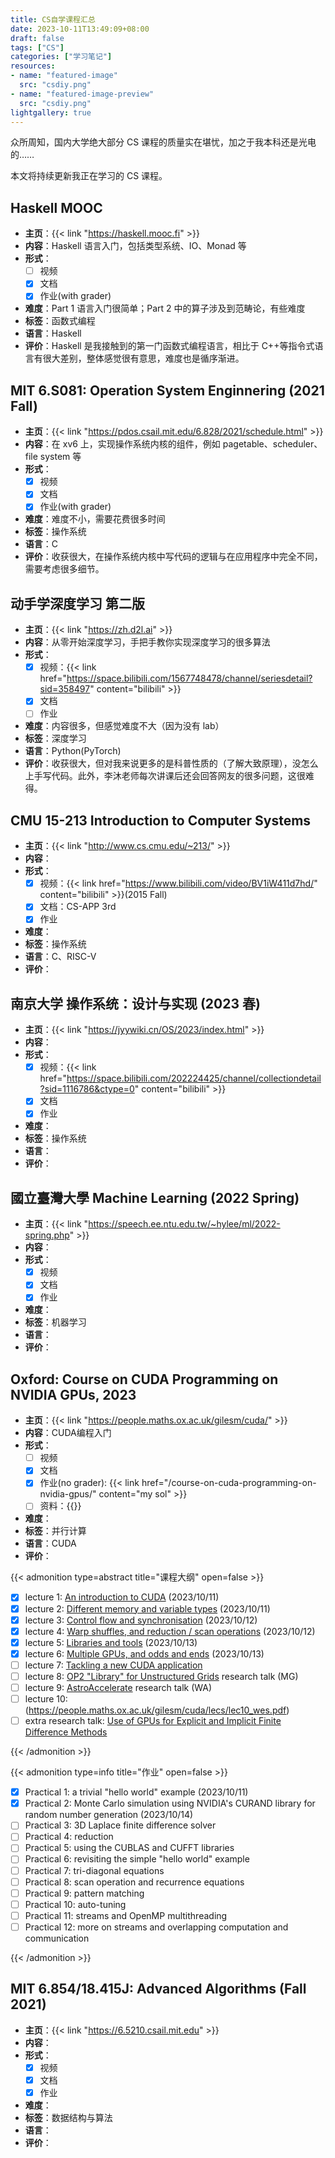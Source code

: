 ```yaml
---
title: CS自学课程汇总
date: 2023-10-11T13:49:09+08:00
draft: false
tags: ["CS"]
categories: ["学习笔记"]
resources:
- name: "featured-image"
  src: "csdiy.png"
- name: "featured-image-preview"
  src: "csdiy.png"
lightgallery: true
---
```


众所周知，国内大学绝大部分 CS 课程的质量实在堪忧，加之于我本科还是光电的……

本文将持续更新我正在学习的 CS 课程。

<!--more-->

## Haskell MOOC

- **主页**：{{< link "https://haskell.mooc.fi" >}}
- **内容**：Haskell 语言入门，包括类型系统、IO、Monad 等
- **形式**：
  - [ ] 视频
  - [x] 文档
  - [x] 作业(with grader)
- **难度**：Part 1 语言入门很简单；Part 2 中的算子涉及到范畴论，有些难度
- **标签**：函数式编程
- **语言**：Haskell
- **评价**：Haskell 是我接触到的第一门函数式编程语言，相比于 C++等指令式语言有很大差别，整体感觉很有意思，难度也是循序渐进。

## MIT 6.S081: Operation System Enginnering (2021 Fall)

- **主页**：{{< link "https://pdos.csail.mit.edu/6.828/2021/schedule.html" >}}
- **内容**：在 xv6 上，实现操作系统内核的组件，例如 pagetable、scheduler、file system 等
- **形式**：
  - [x] 视频
  - [x] 文档
  - [x] 作业(with grader)
- **难度**：难度不小，需要花费很多时间
- **标签**：操作系统
- **语言**：C
- **评价**：收获很大，在操作系统内核中写代码的逻辑与在应用程序中完全不同，需要考虑很多细节。

## 动手学深度学习 第二版

- **主页**：{{< link "https://zh.d2l.ai" >}}
- **内容**：从零开始深度学习，手把手教你实现深度学习的很多算法
- **形式**：
  - [x] 视频：{{< link href="https://space.bilibili.com/1567748478/channel/seriesdetail?sid=358497" content="bilibili" >}}
  - [x] 文档
  - [ ] 作业
- **难度**：内容很多，但感觉难度不大（因为没有 lab）
- **标签**：深度学习
- **语言**：Python(PyTorch)
- **评价**：收获很大，但对我来说更多的是科普性质的（了解大致原理），没怎么上手写代码。此外，李沐老师每次讲课后还会回答网友的很多问题，这很难得。

## CMU 15-213 Introduction to Computer Systems

- **主页**：{{< link "http://www.cs.cmu.edu/~213/" >}}
- **内容**：
- **形式**：
  - [x] 视频：{{< link href="https://www.bilibili.com/video/BV1iW411d7hd/" content="bilibili" >}}(2015 Fall)
  - [x] 文档：CS-APP 3rd
  - [x] 作业
- **难度**：
- **标签**：操作系统
- **语言**：C、RISC-V
- **评价**：

## 南京大学 操作系统：设计与实现 (2023 春)

- **主页**：{{< link "https://jyywiki.cn/OS/2023/index.html" >}}
- **内容**：
- **形式**：
  - [x] 视频：{{< link href="https://space.bilibili.com/202224425/channel/collectiondetail?sid=1116786&ctype=0" content="bilibili" >}}
  - [x] 文档
  - [x] 作业
- **难度**：
- **标签**：操作系统
- **语言**：
- **评价**：

## 國立臺灣大學 Machine Learning (2022 Spring)

- **主页**：{{< link "https://speech.ee.ntu.edu.tw/~hylee/ml/2022-spring.php" >}}
- **内容**：
- **形式**：
  - [x] 视频
  - [x] 文档
  - [x] 作业
- **难度**：
- **标签**：机器学习
- **语言**：
- **评价**：

## Oxford: Course on CUDA Programming on NVIDIA GPUs, 2023

- **主页**：{{< link "https://people.maths.ox.ac.uk/gilesm/cuda/" >}}
- **内容**：CUDA编程入门
- **形式**：
  - [ ] 视频
  - [x] 文档
  - [x] 作业(no grader): {{< link href="/course-on-cuda-programming-on-nvidia-gpus/" content="my sol" >}}
  - [ ] 资料：{{<link href="https://docs.nvidia.com/cuda/cuda-c-programming-guide/contents.html" content="NVIDIA CUDA C Programming Guide" >}}
- **难度**：
- **标签**：并行计算
- **语言**：CUDA
- **评价**：

{{< admonition type=abstract title="课程大纲" open=false >}}

- [x] lecture 1: [An introduction to CUDA](https://people.maths.ox.ac.uk/gilesm/cuda/lecs/lec1.pdf) (2023/10/11)
- [x] lecture 2: [Different memory and variable types](https://people.maths.ox.ac.uk/gilesm/cuda/lecs/lec2.pdf) (2023/10/11)
- [x] lecture 3: [Control flow and synchronisation](https://people.maths.ox.ac.uk/gilesm/cuda/lecs/lec3.pdf) (2023/10/12)
- [x] lecture 4: [Warp shuffles, and reduction / scan operations](https://people.maths.ox.ac.uk/gilesm/cuda/lecs/lec4.pdf) (2023/10/12)
- [x] lecture 5: [Libraries and tools](https://people.maths.ox.ac.uk/gilesm/cuda/lecs/lec5_wes.pdf) (2023/10/13)
- [x] lecture 6: [Multiple GPUs, and odds and ends](https://people.maths.ox.ac.uk/gilesm/cuda/lecs/lec6_wes.pdf) (2023/10/13)
- [ ] lecture 7: [Tackling a new CUDA application](https://people.maths.ox.ac.uk/gilesm/cuda/lecs/lec7.pdf)
- [ ] lecture 8: [OP2 "Library" for Unstructured Grids](https://people.maths.ox.ac.uk/gilesm/cuda/lecs/lec8.pdf) research talk (MG)
- [ ] lecture 9: [AstroAccelerate](https://people.maths.ox.ac.uk/gilesm/cuda/lecs/lec9_wes.pdf) research talk (WA)
- [ ] lecture 10: (https://people.maths.ox.ac.uk/gilesm/cuda/lecs/lec10_wes.pdf)
- [ ] extra research talk: [Use of GPUs for Explicit and Implicit Finite Difference Methods](https://people.maths.ox.ac.uk/gilesm/talks/QuanTech_16.pdf)

{{< /admonition >}}

{{< admonition type=info title="作业" open=false >}}

- [x] Practical 1: a trivial "hello world" example (2023/10/11)
- [x] Practical 2: Monte Carlo simulation using NVIDIA's CURAND library for random number generation (2023/10/14)
- [ ] Practical 3: 3D Laplace finite difference solver
- [ ] Practical 4: reduction
- [ ] Practical 5: using the CUBLAS and CUFFT libraries
- [ ] Practical 6: revisiting the simple "hello world" example
- [ ] Practical 7: tri-diagonal equations
- [ ] Practical 8: scan operation and recurrence equations
- [ ] Practical 9: pattern matching
- [ ] Practical 10: auto-tuning
- [ ] Practical 11: streams and OpenMP multithreading
- [ ] Practical 12: more on streams and overlapping computation and communication

{{< /admonition >}}
## MIT 6.854/18.415J: Advanced Algorithms (Fall 2021)

- **主页**：{{< link "https://6.5210.csail.mit.edu" >}}
- **内容**：
- **形式**：
  - [x] 视频
  - [x] 文档
  - [x] 作业
- **难度**：
- **标签**：数据结构与算法
- **语言**：
- **评价**：
